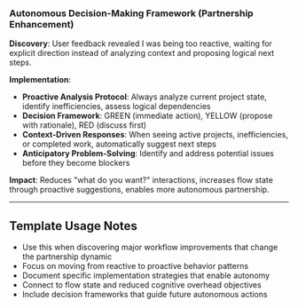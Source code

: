 ### Autonomous Decision-Making Framework (Partnership Enhancement)
**Discovery**: User feedback revealed I was being too reactive, waiting for explicit direction instead of analyzing context and proposing logical next steps.

**Implementation**:
- **Proactive Analysis Protocol**: Always analyze current project state, identify inefficiencies, assess logical dependencies
- **Decision Framework**: GREEN (immediate action), YELLOW (propose with rationale), RED (discuss first)
- **Context-Driven Responses**: When seeing active projects, inefficiencies, or completed work, automatically suggest next steps
- **Anticipatory Problem-Solving**: Identify and address potential issues before they become blockers

**Impact**: Reduces "what do you want?" interactions, increases flow state through proactive suggestions, enables more autonomous partnership.

---

## Template Usage Notes
- Use this when discovering major workflow improvements that change the partnership dynamic
- Focus on moving from reactive to proactive behavior patterns
- Document specific implementation strategies that enable autonomy
- Connect to flow state and reduced cognitive overhead objectives
- Include decision frameworks that guide future autonomous actions
